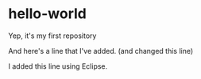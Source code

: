 # hello-world
Yep, it's my first repository

And here's a line that I've added. (and changed this line)

I added this line using Eclipse. 